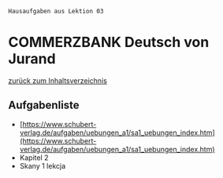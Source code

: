 `Hausaufgaben aus Lektion 03`

# COMMERZBANK Deutsch von Jurand

[zurück zum Inhaltsverzeichnis](../README.md)

## Aufgabenliste

- [https://www.schubert-verlag.de/aufgaben/uebungen_a1/sa1_uebungen_index.htm](https://www.schubert-verlag.de/aufgaben/uebungen_a1/sa1_uebungen_index.htm)
- Kapitel 2
- Skany 1 lekcja
